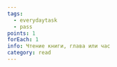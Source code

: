 ```yaml
---
tags:
  - everydaytask
  - pass
points: 1
forEach: 1
info: Чтение книги, глава или час
category: read
---
```

